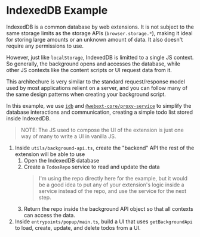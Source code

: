 # IndexedDB Example

IndexedDB is a common database by web extensions. It is not subject to the same storage limits as the storage APIs (`browser.storage.*`), making it ideal for storing large amounts or an unknown amount of data. It also doesn't require any permissions to use.

However, just like `localStorage`, IndexedDB is limitted to a single JS context. So generally, the background opens and accesses the database, while other JS contexts like the content scripts or UI request data from it.

This architechure is very similar to the standard request/response model used by most applications relient on a server, and you can follow many of the same design patterns when creating your background script.

In this example, we use [`idb`](https://www.npmjs.com/package/idb) and [`@webext-core/proxy-service`](https://www.npmjs.com/package/@webext-core/proxy-service) to simplify the database interactions and communication, creating a simple todo list stored inside IndexedDB.

> NOTE: The JS used to compose the UI of the extension is just one way of many to write a UI in vanilla JS.

1. Inside `utils/background-api.ts`, create the "backend" API the rest of the extension will be able to use
   1. Open the IndexedDB database
   2. Create a `TodosRepo` service to read and update the data
      > I'm using the repo directly here for the example, but it would be a good idea to put any of your extension's logic inside a service instead of the repo, and use the service for the next step.
   3. Return the repo inside the background API object so that all contexts can access the data.
2. Inside `entrypoints/popup/main.ts`, build a UI that uses `getBackgroundApi` to load, create, update, and delete todos from a UI.
